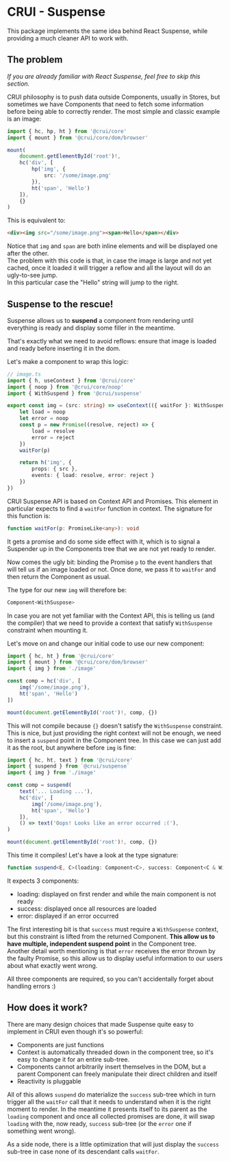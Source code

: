 # CRUI - Suspense
This package implements the same idea behind React Suspense, while providing a much cleaner API to work with.

## The problem
*If you are already familiar with React Suspense, feel free to skip this section.*

CRUI philosophy is to push data outside Components, usually in Stores, but sometimes we have Components that need to fetch some information before being able to correctly render. The most simple and classic example is an image:
```typescript
import { hc, hp, ht } from '@crui/core'
import { mount } from '@crui/core/dom/browser'

mount(
    document.getElementById('root')!,
    hc('div', [
        hp('img', {
            src: '/some/image.png'
        }),
        ht('span', 'Hello')
    ]),
    {}
)
```

This is equivalent to:
```html
<div><img src="/some/image.png"><span>Hello</span></div>
```
Notice that `img` and `span` are both inline elements and will be displayed one after the other.  
The problem with this code is that, in case the image is large and not yet cached, once it loaded it will trigger a reflow and all the layout will do an ugly-to-see jump.  
In this particular case the "Hello" string will jump to the right.

## Suspense to the rescue!
Suspense allows us to **suspend** a component from rendering until everything is ready and display some filler in the meantime.

That's exactly what we need to avoid reflows: ensure that image is loaded and ready before inserting it in the dom.

Let's make a component to wrap this logic:
```typescript
// image.ts
import { h, useContext } from '@crui/core'
import { noop } from '@crui/core/noop'
import { WithSuspend } from '@crui/suspense'

export const img = (src: string) => useContext(({ waitFor }: WithSuspense) => {
    let load = noop
    let error = noop
    const p = new Promise((resolve, reject) => {
        load = resolve
        error = reject
    })
    waitFor(p)

    return h('img', {
        props: { src },
        events: { load: resolve, error: reject }
    })
})
```
CRUI Suspense API is based on Context API and Promises. This element in particular expects to find a `waitFor` function in context. The signature for this function is:
```typescript
function waitFor(p: PromiseLike<any>): void
```
It gets a promise and do some side effect with it, which is to signal a Suspender up in the Components tree that we are not yet ready to render.

Now comes the ugly bit: binding the Promise `p` to the event handlers that will tell us if an image loaded or not. Once done, we pass it to `waitFor` and then return the Component as usual.

The type for our new `img` will therefore be:
```typescript
Component<WithSuspose>
```
In case you are not yet familiar with the Context API, this is telling us (and the compiler) that we need to provide a context that satisfy `WithSuspense` constraint when mounting it.

Let's move on and change our initial code to use our new component:
```typescript
import { hc, ht } from '@crui/core'
import { mount } from '@crui/core/dom/browser'
import { img } from './image'

const comp = hc('div', [
    img('/some/image.png'),
    ht('span', 'Hello')
])

mount(document.getElementById('root')!, comp, {})
```
This will not compile because `{}` doesn't satisfy the `WithSuspense` constraint. This is nice, but just providing the right context will not be enough, we need to insert a `suspend` point in the Component tree. In this case we can just add it as the root, but anywhere before `img` is fine:

```typescript
import { hc, ht, text } from '@crui/core'
import { suspend } from `@crui/suspense`
import { img } from './image'

const comp = suspend(
    text('... Loading ...'),
    hc('div', [
        img('/some/image.png'),
        ht('span', 'Hello')
    ]),
    () => text('Oops! Looks like an error occurred :('),
)

mount(document.getElementById('root')!, comp, {})
```

This time it compiles! Let's have a look at the type signature:
```typescript
function suspend<E, C>(loading: Component<C>, success: Component<C & WithSuspense>, error: (err: E) => Component<C>): Component<C>
```
It expects 3 components:
* loading: displayed on first render and while the main component is not ready
* success: displayed once all resources are loaded
* error: displayed if an error occurred

The first interesting bit is that `success` must require a `WithSuspense` context, but this constraint is lifted from the returned Component. **This allow us to have multiple, independent suspend point** in the Component tree.  
Another detail worth mentioning is that `error` receives the error thrown by the faulty Promise, so this allow us to display useful information to our users about what exactly went wrong.

All three components are required, so you can't accidentally forget about handling errors :)

## How does it work?
There are many design choices that made Suspense quite easy to implement in CRUI even though it's so powerful:
* Components are just functions
* Context is automatically threaded down in the component tree, so it's easy to change it for an entire sub-tree.
* Components cannot arbitrarily insert themselves in the DOM, but a parent Component can freely manipulate their direct children and itself
* Reactivity is pluggable

All of this allows `suspend` do materialize the `success` sub-tree which in turn trigger all the `waitFor` call that it needs to understand when it is the right moment to render. In the meantime it presents itself to its parent as the `loading` component and once all collected promises are done, it will swap `loading` with the, now ready, `success` sub-tree (or the `error` one if something went wrong).

As a side node, there is a little optimization that will just display the `success` sub-tree in case none of its descendant calls `waitFor`.